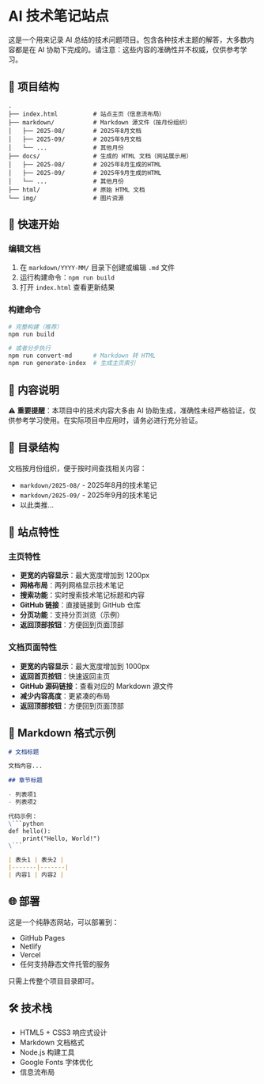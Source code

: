 # AI 技术笔记站点

这是一个用来记录 AI 总结的技术问题项目。包含各种技术主题的解答，大多数内容都是在 AI 协助下完成的。请注意：这些内容的准确性并不权威，仅供参考学习。

## 📁 项目结构

```
.
├── index.html          # 站点主页（信息流布局）
├── markdown/           # Markdown 源文件（按月份组织）
│   ├── 2025-08/        # 2025年8月文档
│   ├── 2025-09/        # 2025年9月文档
│   └── ...             # 其他月份
├── docs/               # 生成的 HTML 文档（网站展示用）
│   ├── 2025-08/        # 2025年8月生成的HTML
│   ├── 2025-09/        # 2025年9月生成的HTML
│   └── ...             # 其他月份
├── html/               # 原始 HTML 文档
└── img/                # 图片资源
```

## 🚀 快速开始

### 编辑文档
1. 在 `markdown/YYYY-MM/` 目录下创建或编辑 `.md` 文件
2. 运行构建命令：`npm run build`
3. 打开 `index.html` 查看更新结果

### 构建命令
```bash
# 完整构建（推荐）
npm run build

# 或者分步执行
npm run convert-md      # Markdown 转 HTML
npm run generate-index  # 生成主页索引
```

## 📝 内容说明

⚠️ **重要提醒**：本项目中的技术内容大多由 AI 协助生成，准确性未经严格验证，仅供参考学习使用。在实际项目中应用时，请务必进行充分验证。

## 📁 目录结构

文档按月份组织，便于按时间查找相关内容：
- `markdown/2025-08/` - 2025年8月的技术笔记
- `markdown/2025-09/` - 2025年9月的技术笔记
- 以此类推...

## 🎨 站点特性

### 主页特性
- **更宽的内容显示**：最大宽度增加到 1200px
- **网格布局**：两列网格显示技术笔记
- **搜索功能**：实时搜索技术笔记标题和内容
- **GitHub 链接**：直接链接到 GitHub 仓库
- **分页功能**：支持分页浏览（示例）
- **返回顶部按钮**：方便回到页面顶部

### 文档页面特性
- **更宽的内容显示**：最大宽度增加到 1000px
- **返回首页按钮**：快速返回主页
- **GitHub 源码链接**：查看对应的 Markdown 源文件
- **减少内容高度**：更紧凑的布局
- **返回顶部按钮**：方便回到页面顶部

## 📝 Markdown 格式示例

```markdown
# 文档标题

文档内容...

## 章节标题

- 列表项1
- 列表项2

代码示例：
\```python
def hello():
    print("Hello, World!")
\```

| 表头1 | 表头2 |
|-------|-------|
| 内容1 | 内容2 |
```

## 🌐 部署

这是一个纯静态网站，可以部署到：
- GitHub Pages
- Netlify
- Vercel
- 任何支持静态文件托管的服务

只需上传整个项目目录即可。

## 🛠 技术栈

- HTML5 + CSS3 响应式设计
- Markdown 文档格式
- Node.js 构建工具
- Google Fonts 字体优化
- 信息流布局